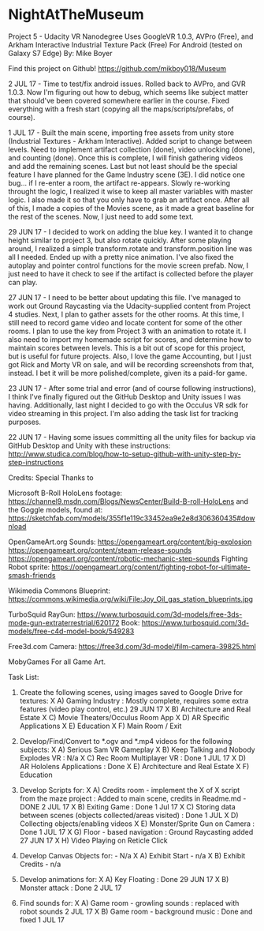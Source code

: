 # NightAtTheMuseum
Project 5 - Udacity VR Nanodegree
Uses GoogleVR 1.0.3, AVPro (Free), and Arkham Interactive Industrial Texture Pack (Free)
For Android (tested on Galaxy S7 Edge)
By: Mike Boyer

Find this project on Github! 
https://github.com/mikboy018/Museum

	
2 JUL 17 - Time to test/fix android issues. Rolled back to AVPro, and GVR 1.0.3. Now I'm figuring out how to debug,
which seems like subject matter that should've been covered somewhere earlier in the course.
Fixed everything with a fresh start (copying all the maps/scripts/prefabs, of course).

1 JUL 17 - Built the main scene, importing free assets from unity store (Industrial Textures - Arkham Interactive).
Added script to change between levels. Need to implement artifact collection (done), video unlocking (done), and counting (done). Once this
is complete, I will finish gathering videos and add the remaining scenes. Last but not least should be the special feature
I have planned for the Game Industry scene (3E). I did notice one bug... if I re-enter a room, the artifact re-appears.
Slowly re-working throught the logic, I realized it wise to keep all master variables with master logic. I also made it
so that you only have to grab an artifact once. After all of this, I made a copies of the Movies scene, as it made a great
baseline for the rest of the scenes. Now, I just need to add some text.
	
29 JUN 17 - I decided to work on adding the blue key. I wanted it to change height similar to project 3, but also rotate quickly.
After some playing around, I realized a simple transform.rotate and transform.position line was all I needed. Ended up with a pretty
nice animation. I've also fixed the autoplay and pointer control functions for the movie screen prefab. Now, I just need to have it
check to see if the artifact is collected before the player can play.

27 JUN 17 -  I need to be better about updating this file. I've managed to work out Ground Raycasting via the Udacity-supplied
content from Project 4 studies. Next, I plan to gather assets for the other rooms. At this time, I still need to record game video
and locate content for some of the other rooms. I plan to use the key from Project 3 with an animation to rotate it. I also need
to import my homemade script for scores, and determine how to maintain scores between levels. This is a bit out of scope for this 
project, but is useful for future projects. Also, I love the game Accounting, but I just got Rick and Morty VR on sale, and will
be recording screenshots from that, instead. I bet it will be more polished/complete, given its a paid-for game.

23 JUN 17 -
After some trial and error (and of course following instructions), I think I've finally figured out the GitHub Desktop
and Unity issues I was having. Additionally, last night I decided to go with the Occulus VR sdk for video streaming
in this project. I'm also adding the task list for tracking purposes.

22 JUN 17 - 
Having some issues committing all the unity files for backup via GitHub Desktop and Unity with these instructions:
http://www.studica.com/blog/how-to-setup-github-with-unity-step-by-step-instructions

Credits:
Special Thanks to 

Microsoft 
B-Roll HoloLens footage: https://channel9.msdn.com/Blogs/NewsCenter/Build-B-roll-HoloLens
and the Goggle models, found at: https://sketchfab.com/models/355f1e119c33452ea9e2e8d306360435#download

OpenGameArt.org
Sounds:
https://opengameart.org/content/big-explosion
https://opengameart.org/content/steam-release-sounds
https://opengameart.org/content/robotic-mechanic-step-sounds
Fighting Robot sprite:
https://opengameart.org/content/fighting-robot-for-ultimate-smash-friends

Wikimedia Commons
Blueprint: https://commons.wikimedia.org/wiki/File:Joy_Oil_gas_station_blueprints.jpg

TurboSquid
RayGun: https://www.turbosquid.com/3d-models/free-3ds-mode-gun-extraterrestrial/620172
Book: https://www.turbosquid.com/3d-models/free-c4d-model-book/549283

Free3d.com 
Camera: https://free3d.com/3d-model/film-camera-39825.html

MobyGames
For all Game Art.

Task List:
1) Create the following scenes, using images saved to Google Drive for textures:
X	A) Gaming Industry : Mostly complete, requires some extra features (video play control, etc.) 29 JUN 17
X	B) Architecture and Real Estate
X	C) Movie Theaters/Occulus Room App
X	D) AR Specific Applications
X	E) Education
X	F) Main Room / Exit
	
2) Develop/Find/Convert to *.ogv and *.mp4 videos for the following subjects:
X	A) Serious Sam VR Gameplay
X	B) Keep Talking and Nobody Explodes VR : N/a
X	C) Rec Room Multiplayer VR : Done 1 JUL 17
X	D) AR Hololens Applications : Done
X	E) Architecture and Real Estate
X	F) Education
	
3) Develop Scripts for:
X	A) Credits room - implement the X of X script from the maze project : Added to main scene, credits in Readme.md - DONE 2 JUL 17
X	B) Exiting Game : Done 1 Jul 17
X	C) Storing data between scenes (objects collected/areas visited) : Done 1 JUL
X	D) Collecting objects/enabling videos
X	E) Monster/Sprite Gun on Camera  : Done 1 JUL 17
X	G) Floor - based navigation : Ground Raycasting added 27 JUN 17
X	H) Video Playing on Reticle Click

4) Develop Canvas Objects for: - N/a
X	A) Exhibit Start - n/a
X	B) Exhibit Credits - n/a

5) Develop animations for:
X	A) Key Floating : Done 29 JUN 17
X	B) Monster attack : Done 2 JUL 17

6) Find sounds for:
X	A) Game room - growling sounds : replaced with robot sounds 2 JUL 17
X	B) Game room - background music : Done and fixed 1 JUL 17
